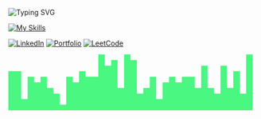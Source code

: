 ![Typing SVG](https://readme-typing-svg.herokuapp.com?font=Kode+Mono&pause=1000&color=49F781&random=false&width=435&lines=Programmer)


<!--[![GitHub Streak](https://streak-stats.demolab.com?user=akshay-rajan&theme=shadow-green&hide_border=true)](https://git.io/streak-stats)-->

[![My Skills](https://skillicons.dev/icons?i=django,react,jquery,js,rust,mongodb,java,python,c,linux)](https://skillicons.dev)

<a href="https://www.linkedin.com/in/iamakshayrajan/">![LinkedIn](https://img.shields.io/badge/linkedin-000000?style=for-the-badge&logo=linkedin&logoColor=blue)<a>
<a href="https://akshay-rajan.github.io/">![Portfolio](https://img.shields.io/badge/Portfolio-000000?style=for-the-badge&logo=&logoColor=white)<a>
<a href="https://leetcode.com/akshayrajan/">![LeetCode](https://img.shields.io/badge/LeetCode-000000?style=for-the-badge&logo=LeetCode&logoColor=#d16c06)<a>

<svg xmlns="http://www.w3.org/2000/svg" viewBox="0 0 1440 320"><path fill="#49F781" fill-opacity="1" d="M0,64L0,96L36.9,96L36.9,96L73.8,96L73.8,256L110.8,256L110.8,128L147.7,128L147.7,160L184.6,160L184.6,128L221.5,128L221.5,192L258.5,192L258.5,224L295.4,224L295.4,288L332.3,288L332.3,128L369.2,128L369.2,160L406.2,160L406.2,96L443.1,96L443.1,128L480,128L480,128L516.9,128L516.9,0L553.8,0L553.8,64L590.8,64L590.8,32L627.7,32L627.7,192L664.6,192L664.6,0L701.5,0L701.5,32L738.5,32L738.5,224L775.4,224L775.4,192L812.3,192L812.3,128L849.2,128L849.2,256L886.2,256L886.2,160L923.1,160L923.1,128L960,128L960,160L996.9,160L996.9,128L1033.8,128L1033.8,128L1070.8,128L1070.8,192L1107.7,192L1107.7,64L1144.6,64L1144.6,192L1181.5,192L1181.5,224L1218.5,224L1218.5,64L1255.4,64L1255.4,192L1292.3,192L1292.3,96L1329.2,96L1329.2,224L1366.2,224L1366.2,0L1403.1,0L1403.1,320L1440,320L1440,320L1403.1,320L1403.1,320L1366.2,320L1366.2,320L1329.2,320L1329.2,320L1292.3,320L1292.3,320L1255.4,320L1255.4,320L1218.5,320L1218.5,320L1181.5,320L1181.5,320L1144.6,320L1144.6,320L1107.7,320L1107.7,320L1070.8,320L1070.8,320L1033.8,320L1033.8,320L996.9,320L996.9,320L960,320L960,320L923.1,320L923.1,320L886.2,320L886.2,320L849.2,320L849.2,320L812.3,320L812.3,320L775.4,320L775.4,320L738.5,320L738.5,320L701.5,320L701.5,320L664.6,320L664.6,320L627.7,320L627.7,320L590.8,320L590.8,320L553.8,320L553.8,320L516.9,320L516.9,320L480,320L480,320L443.1,320L443.1,320L406.2,320L406.2,320L369.2,320L369.2,320L332.3,320L332.3,320L295.4,320L295.4,320L258.5,320L258.5,320L221.5,320L221.5,320L184.6,320L184.6,320L147.7,320L147.7,320L110.8,320L110.8,320L73.8,320L73.8,320L36.9,320L36.9,320L0,320L0,320Z"></path></svg>